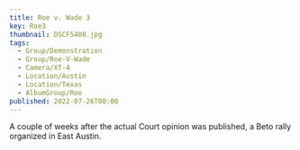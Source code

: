 ```yaml
---
title: Roe v. Wade 3
key: Roe3
thumbnail: DSCF5408.jpg
tags:
  - Group/Demonstration
  - Group/Roe-V-Wade
  - Camera/XT-4
  - Location/Austin
  - Location/Texas
  - AlbumGroup/Roe
published: 2022-07-26T00:00
---
```

A couple of weeks after the actual Court opinion was published, a Beto rally organized in East Austin.
